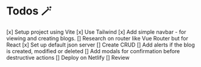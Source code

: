 # Todos 🪄

[x] Setup project using Vite
[x] Use Tailwind
[x] Add simple navbar - for viewing and creating blogs.
[] Research on router like Vue Router but for React
[x] Set up default json server
[] Create CRUD
[] Add alerts if the blog is created, modified or deleted
[] Add modals for confirmation before destructive actions
[] Deploy on Netlify
[] Review

